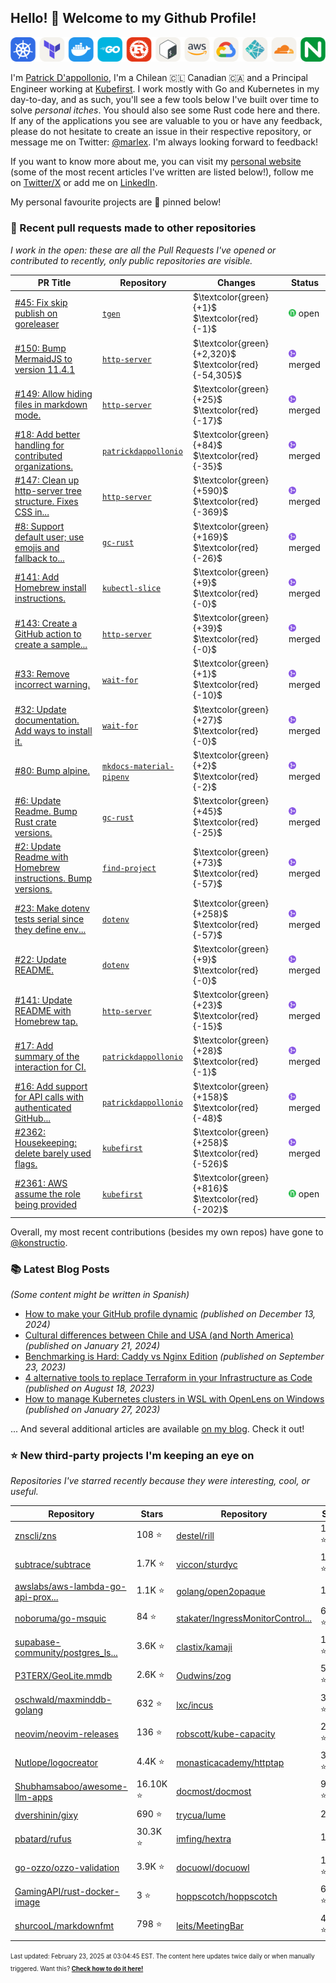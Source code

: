 <!-- DO NOT EDIT THIS FILE DIRECTLY! This file was automatically generated from the tool in this repo. -->

## Hello! :wave: Welcome to my Github Profile!

<p align="center">
  <picture><source media="(prefers-color-scheme: dark)" srcset="images/icons-dark.png"><source media="(prefers-color-scheme: light)" srcset="images/icons-light.png"><img src="images/icons-light.png" alt="Technologies I use"></picture>
</p>

I'm [Patrick D'appollonio](https://www.patrickdap.com), I'm a Chilean 🇨🇱 Canadian 🇨🇦 and a Principal Engineer working at [Kubefirst](https://kubefirst.io). I work mostly with Go and Kubernetes in my day-to-day, and as such, you'll see a few tools below I've built over time to solve *personal itches*. You should also see some Rust code here and there. If any of the applications you see are valuable to you or have any feedback, please do not hesitate to create an issue in their respective repository, or message me on Twitter: [@marlex](https://twitter.com/marlex). I'm always looking forward to feedback!

If you want to know more about me, you can visit my [personal website](https://www.patrickdap.com) (some of the most recent articles I've written are listed below!), follow me on [Twitter/X](https://twitter.com/marlex) or add me on [LinkedIn](https://www.linkedin.com/in/patrickdappollonio/).

My personal favourite projects are :pushpin: pinned below!
### :pencil: Recent pull requests made to other repositories

*I work in the open: these are all the Pull Requests I've opened or contributed to recently, only public repositories are visible.*

| PR Title | Repository | Changes | Status |
| --- | --- | --- | --- |
| [#45: Fix skip publish on goreleaser](https://github.com/patrickdappollonio/tgen/pull/45) | [`tgen`](https://github.com/patrickdappollonio/tgen) | $\textcolor{green}{+1}$ $\textcolor{red}{-1}$ | <picture><source media="(prefers-color-scheme: dark)" srcset="https://raw.githubusercontent.com/patrickdappollonio/patrickdappollonio/refs/heads/main/images/statuses/github-open.png" width="12" height="12"><source media="(prefers-color-scheme: light)" srcset="https://raw.githubusercontent.com/patrickdappollonio/patrickdappollonio/refs/heads/main/images/statuses/github-open.png" width="12" height="12"><img src="https://raw.githubusercontent.com/patrickdappollonio/patrickdappollonio/refs/heads/main/images/statuses/github-open.png" width="12" height="12" alt="open"></picture> open |
| [#150: Bump MermaidJS to version 11.4.1](https://github.com/patrickdappollonio/http-server/pull/150) | [`http-server`](https://github.com/patrickdappollonio/http-server) | $\textcolor{green}{+2,320}$ $\textcolor{red}{-54,305}$ | <picture><source media="(prefers-color-scheme: dark)" srcset="https://raw.githubusercontent.com/patrickdappollonio/patrickdappollonio/refs/heads/main/images/statuses/github-merged.png" width="12" height="12"><source media="(prefers-color-scheme: light)" srcset="https://raw.githubusercontent.com/patrickdappollonio/patrickdappollonio/refs/heads/main/images/statuses/github-merged.png" width="12" height="12"><img src="https://raw.githubusercontent.com/patrickdappollonio/patrickdappollonio/refs/heads/main/images/statuses/github-merged.png" width="12" height="12" alt="merged"></picture> merged |
| [#149: Allow hiding files in markdown mode.](https://github.com/patrickdappollonio/http-server/pull/149) | [`http-server`](https://github.com/patrickdappollonio/http-server) | $\textcolor{green}{+25}$ $\textcolor{red}{-17}$ | <picture><source media="(prefers-color-scheme: dark)" srcset="https://raw.githubusercontent.com/patrickdappollonio/patrickdappollonio/refs/heads/main/images/statuses/github-merged.png" width="12" height="12"><source media="(prefers-color-scheme: light)" srcset="https://raw.githubusercontent.com/patrickdappollonio/patrickdappollonio/refs/heads/main/images/statuses/github-merged.png" width="12" height="12"><img src="https://raw.githubusercontent.com/patrickdappollonio/patrickdappollonio/refs/heads/main/images/statuses/github-merged.png" width="12" height="12" alt="merged"></picture> merged |
| [#18: Add better handling for contributed organizations.](https://github.com/patrickdappollonio/patrickdappollonio/pull/18) | [`patrickdappollonio`](https://github.com/patrickdappollonio/patrickdappollonio) | $\textcolor{green}{+84}$ $\textcolor{red}{-35}$ | <picture><source media="(prefers-color-scheme: dark)" srcset="https://raw.githubusercontent.com/patrickdappollonio/patrickdappollonio/refs/heads/main/images/statuses/github-merged.png" width="12" height="12"><source media="(prefers-color-scheme: light)" srcset="https://raw.githubusercontent.com/patrickdappollonio/patrickdappollonio/refs/heads/main/images/statuses/github-merged.png" width="12" height="12"><img src="https://raw.githubusercontent.com/patrickdappollonio/patrickdappollonio/refs/heads/main/images/statuses/github-merged.png" width="12" height="12" alt="merged"></picture> merged |
| [#147: Clean up http-server tree structure. Fixes CSS in...](https://github.com/patrickdappollonio/http-server/pull/147) | [`http-server`](https://github.com/patrickdappollonio/http-server) | $\textcolor{green}{+590}$ $\textcolor{red}{-369}$ | <picture><source media="(prefers-color-scheme: dark)" srcset="https://raw.githubusercontent.com/patrickdappollonio/patrickdappollonio/refs/heads/main/images/statuses/github-merged.png" width="12" height="12"><source media="(prefers-color-scheme: light)" srcset="https://raw.githubusercontent.com/patrickdappollonio/patrickdappollonio/refs/heads/main/images/statuses/github-merged.png" width="12" height="12"><img src="https://raw.githubusercontent.com/patrickdappollonio/patrickdappollonio/refs/heads/main/images/statuses/github-merged.png" width="12" height="12" alt="merged"></picture> merged |
| [#8: Support default user; use emojis and fallback to...](https://github.com/patrickdappollonio/gc-rust/pull/8) | [`gc-rust`](https://github.com/patrickdappollonio/gc-rust) | $\textcolor{green}{+169}$ $\textcolor{red}{-26}$ | <picture><source media="(prefers-color-scheme: dark)" srcset="https://raw.githubusercontent.com/patrickdappollonio/patrickdappollonio/refs/heads/main/images/statuses/github-merged.png" width="12" height="12"><source media="(prefers-color-scheme: light)" srcset="https://raw.githubusercontent.com/patrickdappollonio/patrickdappollonio/refs/heads/main/images/statuses/github-merged.png" width="12" height="12"><img src="https://raw.githubusercontent.com/patrickdappollonio/patrickdappollonio/refs/heads/main/images/statuses/github-merged.png" width="12" height="12" alt="merged"></picture> merged |
| [#141: Add Homebrew install instructions.](https://github.com/patrickdappollonio/kubectl-slice/pull/141) | [`kubectl-slice`](https://github.com/patrickdappollonio/kubectl-slice) | $\textcolor{green}{+9}$ $\textcolor{red}{-0}$ | <picture><source media="(prefers-color-scheme: dark)" srcset="https://raw.githubusercontent.com/patrickdappollonio/patrickdappollonio/refs/heads/main/images/statuses/github-merged.png" width="12" height="12"><source media="(prefers-color-scheme: light)" srcset="https://raw.githubusercontent.com/patrickdappollonio/patrickdappollonio/refs/heads/main/images/statuses/github-merged.png" width="12" height="12"><img src="https://raw.githubusercontent.com/patrickdappollonio/patrickdappollonio/refs/heads/main/images/statuses/github-merged.png" width="12" height="12" alt="merged"></picture> merged |
| [#143: Create a GitHub action to create a sample...](https://github.com/patrickdappollonio/http-server/pull/143) | [`http-server`](https://github.com/patrickdappollonio/http-server) | $\textcolor{green}{+39}$ $\textcolor{red}{-0}$ | <picture><source media="(prefers-color-scheme: dark)" srcset="https://raw.githubusercontent.com/patrickdappollonio/patrickdappollonio/refs/heads/main/images/statuses/github-merged.png" width="12" height="12"><source media="(prefers-color-scheme: light)" srcset="https://raw.githubusercontent.com/patrickdappollonio/patrickdappollonio/refs/heads/main/images/statuses/github-merged.png" width="12" height="12"><img src="https://raw.githubusercontent.com/patrickdappollonio/patrickdappollonio/refs/heads/main/images/statuses/github-merged.png" width="12" height="12" alt="merged"></picture> merged |
| [#33: Remove incorrect warning.](https://github.com/patrickdappollonio/wait-for/pull/33) | [`wait-for`](https://github.com/patrickdappollonio/wait-for) | $\textcolor{green}{+1}$ $\textcolor{red}{-10}$ | <picture><source media="(prefers-color-scheme: dark)" srcset="https://raw.githubusercontent.com/patrickdappollonio/patrickdappollonio/refs/heads/main/images/statuses/github-merged.png" width="12" height="12"><source media="(prefers-color-scheme: light)" srcset="https://raw.githubusercontent.com/patrickdappollonio/patrickdappollonio/refs/heads/main/images/statuses/github-merged.png" width="12" height="12"><img src="https://raw.githubusercontent.com/patrickdappollonio/patrickdappollonio/refs/heads/main/images/statuses/github-merged.png" width="12" height="12" alt="merged"></picture> merged |
| [#32: Update documentation. Add ways to install it.](https://github.com/patrickdappollonio/wait-for/pull/32) | [`wait-for`](https://github.com/patrickdappollonio/wait-for) | $\textcolor{green}{+27}$ $\textcolor{red}{-0}$ | <picture><source media="(prefers-color-scheme: dark)" srcset="https://raw.githubusercontent.com/patrickdappollonio/patrickdappollonio/refs/heads/main/images/statuses/github-merged.png" width="12" height="12"><source media="(prefers-color-scheme: light)" srcset="https://raw.githubusercontent.com/patrickdappollonio/patrickdappollonio/refs/heads/main/images/statuses/github-merged.png" width="12" height="12"><img src="https://raw.githubusercontent.com/patrickdappollonio/patrickdappollonio/refs/heads/main/images/statuses/github-merged.png" width="12" height="12" alt="merged"></picture> merged |
| [#80: Bump alpine.](https://github.com/patrickdappollonio/mkdocs-material-pipenv/pull/80) | [`mkdocs-material-pipenv`](https://github.com/patrickdappollonio/mkdocs-material-pipenv) | $\textcolor{green}{+2}$ $\textcolor{red}{-2}$ | <picture><source media="(prefers-color-scheme: dark)" srcset="https://raw.githubusercontent.com/patrickdappollonio/patrickdappollonio/refs/heads/main/images/statuses/github-merged.png" width="12" height="12"><source media="(prefers-color-scheme: light)" srcset="https://raw.githubusercontent.com/patrickdappollonio/patrickdappollonio/refs/heads/main/images/statuses/github-merged.png" width="12" height="12"><img src="https://raw.githubusercontent.com/patrickdappollonio/patrickdappollonio/refs/heads/main/images/statuses/github-merged.png" width="12" height="12" alt="merged"></picture> merged |
| [#6: Update Readme. Bump Rust crate versions.](https://github.com/patrickdappollonio/gc-rust/pull/6) | [`gc-rust`](https://github.com/patrickdappollonio/gc-rust) | $\textcolor{green}{+45}$ $\textcolor{red}{-25}$ | <picture><source media="(prefers-color-scheme: dark)" srcset="https://raw.githubusercontent.com/patrickdappollonio/patrickdappollonio/refs/heads/main/images/statuses/github-merged.png" width="12" height="12"><source media="(prefers-color-scheme: light)" srcset="https://raw.githubusercontent.com/patrickdappollonio/patrickdappollonio/refs/heads/main/images/statuses/github-merged.png" width="12" height="12"><img src="https://raw.githubusercontent.com/patrickdappollonio/patrickdappollonio/refs/heads/main/images/statuses/github-merged.png" width="12" height="12" alt="merged"></picture> merged |
| [#2: Update Readme with Homebrew instructions. Bump versions.](https://github.com/patrickdappollonio/find-project/pull/2) | [`find-project`](https://github.com/patrickdappollonio/find-project) | $\textcolor{green}{+73}$ $\textcolor{red}{-57}$ | <picture><source media="(prefers-color-scheme: dark)" srcset="https://raw.githubusercontent.com/patrickdappollonio/patrickdappollonio/refs/heads/main/images/statuses/github-merged.png" width="12" height="12"><source media="(prefers-color-scheme: light)" srcset="https://raw.githubusercontent.com/patrickdappollonio/patrickdappollonio/refs/heads/main/images/statuses/github-merged.png" width="12" height="12"><img src="https://raw.githubusercontent.com/patrickdappollonio/patrickdappollonio/refs/heads/main/images/statuses/github-merged.png" width="12" height="12" alt="merged"></picture> merged |
| [#23: Make dotenv tests serial since they define env...](https://github.com/patrickdappollonio/dotenv/pull/23) | [`dotenv`](https://github.com/patrickdappollonio/dotenv) | $\textcolor{green}{+258}$ $\textcolor{red}{-57}$ | <picture><source media="(prefers-color-scheme: dark)" srcset="https://raw.githubusercontent.com/patrickdappollonio/patrickdappollonio/refs/heads/main/images/statuses/github-merged.png" width="12" height="12"><source media="(prefers-color-scheme: light)" srcset="https://raw.githubusercontent.com/patrickdappollonio/patrickdappollonio/refs/heads/main/images/statuses/github-merged.png" width="12" height="12"><img src="https://raw.githubusercontent.com/patrickdappollonio/patrickdappollonio/refs/heads/main/images/statuses/github-merged.png" width="12" height="12" alt="merged"></picture> merged |
| [#22: Update README.](https://github.com/patrickdappollonio/dotenv/pull/22) | [`dotenv`](https://github.com/patrickdappollonio/dotenv) | $\textcolor{green}{+9}$ $\textcolor{red}{-0}$ | <picture><source media="(prefers-color-scheme: dark)" srcset="https://raw.githubusercontent.com/patrickdappollonio/patrickdappollonio/refs/heads/main/images/statuses/github-merged.png" width="12" height="12"><source media="(prefers-color-scheme: light)" srcset="https://raw.githubusercontent.com/patrickdappollonio/patrickdappollonio/refs/heads/main/images/statuses/github-merged.png" width="12" height="12"><img src="https://raw.githubusercontent.com/patrickdappollonio/patrickdappollonio/refs/heads/main/images/statuses/github-merged.png" width="12" height="12" alt="merged"></picture> merged |
| [#141: Update README with Homebrew tap.](https://github.com/patrickdappollonio/http-server/pull/141) | [`http-server`](https://github.com/patrickdappollonio/http-server) | $\textcolor{green}{+23}$ $\textcolor{red}{-15}$ | <picture><source media="(prefers-color-scheme: dark)" srcset="https://raw.githubusercontent.com/patrickdappollonio/patrickdappollonio/refs/heads/main/images/statuses/github-merged.png" width="12" height="12"><source media="(prefers-color-scheme: light)" srcset="https://raw.githubusercontent.com/patrickdappollonio/patrickdappollonio/refs/heads/main/images/statuses/github-merged.png" width="12" height="12"><img src="https://raw.githubusercontent.com/patrickdappollonio/patrickdappollonio/refs/heads/main/images/statuses/github-merged.png" width="12" height="12" alt="merged"></picture> merged |
| [#17: Add summary of the interaction for CI.](https://github.com/patrickdappollonio/patrickdappollonio/pull/17) | [`patrickdappollonio`](https://github.com/patrickdappollonio/patrickdappollonio) | $\textcolor{green}{+28}$ $\textcolor{red}{-1}$ | <picture><source media="(prefers-color-scheme: dark)" srcset="https://raw.githubusercontent.com/patrickdappollonio/patrickdappollonio/refs/heads/main/images/statuses/github-merged.png" width="12" height="12"><source media="(prefers-color-scheme: light)" srcset="https://raw.githubusercontent.com/patrickdappollonio/patrickdappollonio/refs/heads/main/images/statuses/github-merged.png" width="12" height="12"><img src="https://raw.githubusercontent.com/patrickdappollonio/patrickdappollonio/refs/heads/main/images/statuses/github-merged.png" width="12" height="12" alt="merged"></picture> merged |
| [#16: Add support for API calls with authenticated GitHub...](https://github.com/patrickdappollonio/patrickdappollonio/pull/16) | [`patrickdappollonio`](https://github.com/patrickdappollonio/patrickdappollonio) | $\textcolor{green}{+158}$ $\textcolor{red}{-48}$ | <picture><source media="(prefers-color-scheme: dark)" srcset="https://raw.githubusercontent.com/patrickdappollonio/patrickdappollonio/refs/heads/main/images/statuses/github-merged.png" width="12" height="12"><source media="(prefers-color-scheme: light)" srcset="https://raw.githubusercontent.com/patrickdappollonio/patrickdappollonio/refs/heads/main/images/statuses/github-merged.png" width="12" height="12"><img src="https://raw.githubusercontent.com/patrickdappollonio/patrickdappollonio/refs/heads/main/images/statuses/github-merged.png" width="12" height="12" alt="merged"></picture> merged |
| [#2362: Housekeeping: delete barely used flags.](https://github.com/konstructio/kubefirst/pull/2362) | [`kubefirst`](https://github.com/konstructio/kubefirst) | $\textcolor{green}{+258}$ $\textcolor{red}{-526}$ | <picture><source media="(prefers-color-scheme: dark)" srcset="https://raw.githubusercontent.com/patrickdappollonio/patrickdappollonio/refs/heads/main/images/statuses/github-merged.png" width="12" height="12"><source media="(prefers-color-scheme: light)" srcset="https://raw.githubusercontent.com/patrickdappollonio/patrickdappollonio/refs/heads/main/images/statuses/github-merged.png" width="12" height="12"><img src="https://raw.githubusercontent.com/patrickdappollonio/patrickdappollonio/refs/heads/main/images/statuses/github-merged.png" width="12" height="12" alt="merged"></picture> merged |
| [#2361: AWS assume the role being provided](https://github.com/konstructio/kubefirst/pull/2361) | [`kubefirst`](https://github.com/konstructio/kubefirst) | $\textcolor{green}{+816}$ $\textcolor{red}{-202}$ | <picture><source media="(prefers-color-scheme: dark)" srcset="https://raw.githubusercontent.com/patrickdappollonio/patrickdappollonio/refs/heads/main/images/statuses/github-open.png" width="12" height="12"><source media="(prefers-color-scheme: light)" srcset="https://raw.githubusercontent.com/patrickdappollonio/patrickdappollonio/refs/heads/main/images/statuses/github-open.png" width="12" height="12"><img src="https://raw.githubusercontent.com/patrickdappollonio/patrickdappollonio/refs/heads/main/images/statuses/github-open.png" width="12" height="12" alt="open"></picture> open |


Overall, my most recent contributions (besides my own repos) have gone to [@konstructio](https://github.com/konstructio).
### :books: Latest Blog Posts

*(Some content might be written in Spanish)*


* [How to make your GitHub profile dynamic](https://www.patrickdap.com/post/make-github-profile-dynamic/?ref=github-profile) *(published on December 13, 2024)*
* [Cultural differences between Chile and USA (and North America)](https://www.patrickdap.com/post/cultural-differences-chile-usa/?ref=github-profile) *(published on January 21, 2024)*
* [Benchmarking is Hard: Caddy vs Nginx Edition](https://www.patrickdap.com/post/benchmarking-is-hard/?ref=github-profile) *(published on September 23, 2023)*
* [4 alternative tools to replace Terraform in your Infrastructure as Code](https://www.patrickdap.com/post/ideas-replace-terraform/?ref=github-profile) *(published on August 18, 2023)*
* [How to manage Kubernetes clusters in WSL with OpenLens on Windows](https://www.patrickdap.com/post/openlens-wsl/?ref=github-profile) *(published on January 27, 2023)*

... And several additional articles are available [on my blog](https://www.patrickdap.com/). Check it out!



### :star: New third-party projects I'm keeping an eye on

*Repositories I've starred recently because they were interesting, cool, or useful.*

| Repository | Stars | Repository | Stars |
|------------|-------|------------|-------|
|  [znscli/zns](https://github.com/znscli/zns)  |  108 :star:  |  [destel/rill](https://github.com/destel/rill)  |  1.6K :star:  |
|  [subtrace/subtrace](https://github.com/subtrace/subtrace)  |  1.7K :star:  |  [viccon/sturdyc](https://github.com/viccon/sturdyc)  |  1.1K :star:  |
|  [awslabs/aws-lambda-go-api-prox...](https://github.com/awslabs/aws-lambda-go-api-proxy)  |  1.1K :star:  |  [golang/open2opaque](https://github.com/golang/open2opaque)  |  16 :star:  |
|  [noboruma/go-msquic](https://github.com/noboruma/go-msquic)  |  84 :star:  |  [stakater/IngressMonitorControl...](https://github.com/stakater/IngressMonitorController)  |  634 :star:  |
|  [supabase-community/postgres_ls...](https://github.com/supabase-community/postgres_lsp)  |  3.6K :star:  |  [clastix/kamaji](https://github.com/clastix/kamaji)  |  1.3K :star:  |
|  [P3TERX/GeoLite.mmdb](https://github.com/P3TERX/GeoLite.mmdb)  |  2.6K :star:  |  [Oudwins/zog](https://github.com/Oudwins/zog)  |  503 :star:  |
|  [oschwald/maxminddb-golang](https://github.com/oschwald/maxminddb-golang)  |  632 :star:  |  [lxc/incus](https://github.com/lxc/incus)  |  3.1K :star:  |
|  [neovim/neovim-releases](https://github.com/neovim/neovim-releases)  |  136 :star:  |  [robscott/kube-capacity](https://github.com/robscott/kube-capacity)  |  2.3K :star:  |
|  [Nutlope/logocreator](https://github.com/Nutlope/logocreator)  |  4.4K :star:  |  [monasticacademy/httptap](https://github.com/monasticacademy/httptap)  |  3.8K :star:  |
|  [Shubhamsaboo/awesome-llm-apps](https://github.com/Shubhamsaboo/awesome-llm-apps)  |  16.10K :star:  |  [docmost/docmost](https://github.com/docmost/docmost)  |  9.10K :star:  |
|  [dvershinin/gixy](https://github.com/dvershinin/gixy)  |  690 :star:  |  [trycua/lume](https://github.com/trycua/lume)  |  2K :star:  |
|  [pbatard/rufus](https://github.com/pbatard/rufus)  |  30.3K :star:  |  [imfing/hextra](https://github.com/imfing/hextra)  |  1K :star:  |
|  [go-ozzo/ozzo-validation](https://github.com/go-ozzo/ozzo-validation)  |  3.9K :star:  |  [docuowl/docuowl](https://github.com/docuowl/docuowl)  |  1.3K :star:  |
|  [GamingAPI/rust-docker-image](https://github.com/GamingAPI/rust-docker-image)  |  3 :star:  |  [hoppscotch/hoppscotch](https://github.com/hoppscotch/hoppscotch)  |  68.4K :star:  |
|  [shurcooL/markdownfmt](https://github.com/shurcooL/markdownfmt)  |  798 :star:  |  [leits/MeetingBar](https://github.com/leits/MeetingBar)  |  4.7K :star:  |

<sup><sub>Last updated: February 23, 2025 at 03:04:45 EST. The content here updates twice daily or when manually triggered. Want this? [**Check how to do it here!**](./HOWTO.md)</sup></sub>

